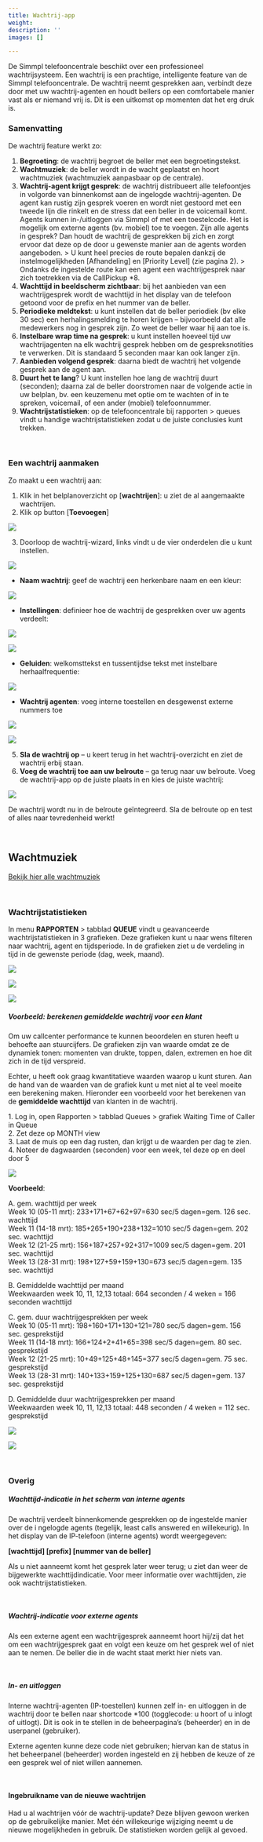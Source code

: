 ```yaml
---
title: Wachtrij-app
weight: 
description: ''
images: []

---
```

De Simmpl telefooncentrale beschikt over een professioneel wachtrijsysteem. Een wachtrij is een prachtige, intelligente feature van de Simmpl telefooncentrale. De wachtrij neemt gesprekken aan, verbindt deze door met uw wachtrij-agenten en houdt bellers op een comfortabele manier vast als er niemand vrij is. Dit is een uitkomst op momenten dat het erg druk is.

### Samenvatting

De wachtrij feature werkt zo:

1. **Begroeting**: de wachtrij begroet de beller met een begroetingstekst.
2. **Wachtmuziek**: de beller wordt in de wacht geplaatst en hoort wachtmuziek (wachtmuziek aanpasbaar op de centrale).
3. **Wachtrij-agent krijgt gesprek**: de wachtrij distribueert alle telefoontjes in volgorde van binnenkomst aan de ingelogde wachtrij-agenten. De agent kan rustig zijn gesprek voeren en wordt niet gestoord met een tweede lijn die rinkelt en de stress dat een beller in de voicemail komt. Agents kunnen in-/uitloggen via Simmpl of met een toestelcode. Het is mogelijk om externe agents (bv. mobiel) toe te voegen. Zijn alle agents in gesprek? Dan houdt de wachtrij de gesprekken bij zich en zorgt ervoor dat deze op de door u gewenste manier aan de agents worden aangeboden. > U kunt heel precies de route bepalen dankzij de instelmogelijkheden \[Afhandeling\] en \[Priority Level\] (zie pagina 2). > Ondanks de ingestelde route kan een agent een wachtrijgesprek naar zich toetrekken via de CallPickup *8.
4. **Wachttijd in beeldscherm zichtbaar**: bij het aanbieden van een wachtrijgesprek wordt de wachttijd in het display van de telefoon getoond voor de prefix en het nummer van de beller.
5. **Periodieke meldtekst**: u kunt instellen dat de beller periodiek (bv elke 30 sec) een herhalingsmelding te horen krijgen – bijvoorbeeld dat alle medewerkers nog in gesprek zijn. Zo weet de beller waar hij aan toe is.
6. **Instelbare wrap time na gesprek**: u kunt instellen hoeveel tijd uw wachtrijagenten na elk wachtrij gesprek hebben om de gespreksnotities te verwerken. Dit is standaard 5 seconden maar kan ook langer zijn.
7. **Aanbieden volgend gesprek**: daarna biedt de wachtrij het volgende gesprek aan de agent aan.
8. **Duurt het te lang**? U kunt instellen hoe lang de wachtrij duurt (seconden); daarna zal de beller doorstromen naar de volgende actie in uw belplan, bv. een keuzemenu met optie om te wachten of in te spreken, voicemail, of een ander (mobiel) telefoonnummer.
9. **Wachtrijstatistieken**: op de telefooncentrale bij rapporten > queues vindt u handige wachtrijstatistieken zodat u de juiste conclusies kunt trekken.

<br>

### Een wachtrij aanmaken

Zo maakt u een wachtrij aan:

1. Klik in het belplanoverzicht op \[**wachtrijen**\]: u ziet de al aangemaakte wachtrijen.
2. Klik op button \[**Toevoegen**\]

![](https://res.cloudinary.com/callvoip/image/upload/v1565081290/support-wachtrij1_gvtddw.png)

3. Doorloop de wachtrij-wizard, links vindt u de vier onderdelen die u kunt instellen.

![](https://res.cloudinary.com/callvoip/image/upload/v1565081410/support-wachtrij2_fwxb7q.png)

* **Naam wachtrij**: geef de wachtrij een herkenbare naam en een kleur:

![](https://res.cloudinary.com/callvoip/image/upload/v1565081487/support-wachtrij_nc1pfp.png)

* **Instellingen**: definieer hoe de wachtrij de gesprekken over uw agents verdeelt:

![](https://res.cloudinary.com/callvoip/image/upload/v1565081528/support-wachtrij4_y4iial.png)

![](https://res.cloudinary.com/callvoip/image/upload/v1565081634/support-wachtrij5_lzisap.png)

* **Geluiden**: welkomsttekst en tussentijdse tekst met instelbare herhaalfrequentie:

![](https://res.cloudinary.com/callvoip/image/upload/v1565081687/support-wachtrij6_iayvpw.png)

* **Wachtrij agenten**: voeg interne toestellen en desgewenst externe nummers toe

![](https://res.cloudinary.com/callvoip/image/upload/v1565081735/support-wachtrij7_stbkjc.png)

![](https://res.cloudinary.com/callvoip/image/upload/v1565081782/support-wachtrij8_uuxppy.png)

5. **Sla de wachtrij op** – u keert terug in het wachtrij-overzicht en ziet de wachtrij erbij staan.
6. **Voeg de wachtrij toe aan uw belroute** – ga terug naar uw belroute. Voeg de wachtrij-app op de juiste plaats in en kies de juiste wachtrij:

![](https://res.cloudinary.com/callvoip/image/upload/v1565081852/support-wachtrij9_z0gvki.png)

De wachtrij wordt nu in de belroute geïntegreerd. Sla de belroute op en test of alles naar tevredenheid werkt!

<br>

## Wachtmuziek

<a href="[/ondersteuning/meldteksten-wachtmuziek/wachtmuziek/](/meldteksten-wachtmuziek/wachtmuziek/)" target="_blank" class="button">Bekijk hier alle wachtmuziek</a>

<br>

### Wachtrijstatistieken

In menu **RAPPORTEN** > tabblad **QUEUE** vindt u geavanceerde wachtrijstatistieken in 3 grafieken. Deze grafieken kunt u naar wens filteren naar wachtrij, agent en tijdsperiode. In de grafieken ziet u de verdeling in tijd in de gewenste periode (dag, week, maand).

![](https://res.cloudinary.com/callvoip/image/upload/v1565082164/support-wachtrij-stat1_au5ozr.png)

![](https://res.cloudinary.com/callvoip/image/upload/v1565082177/support-wachtrij-stat2_j0cnvf.png)

![](https://res.cloudinary.com/callvoip/image/upload/v1565082191/support-wachtrij-stat3_nbbhlv.png)

##### Voorbeeld: berekenen gemiddelde wachtrij voor een klant

Om uw callcenter performance te kunnen beoordelen en sturen heeft u behoefte aan stuurcijfers. De grafieken zijn van waarde omdat ze de dynamiek tonen: momenten van drukte, toppen, dalen, extremen en hoe dit zich in de tijd verspreid.

Echter, u heeft ook graag kwantitatieve waarden waarop u kunt sturen. Aan de hand van de waarden van de grafiek kunt u met niet al te veel moeite een berekening maken. Hieronder een voorbeeld voor het berekenen van de **gemiddelde wachttijd** van klanten in de wachtrij.

1\. Log in, open Rapporten > tabblad Queues > grafiek Waiting Time of Caller in Queue   
2\. Zet deze op MONTH view   
3\. Laat de muis op een dag rusten, dan krijgt u de waarden per dag te zien.   
4\. Noteer de dagwaarden (seconden) voor een week, tel deze op en deel door 5

![](https://res.cloudinary.com/callvoip/image/upload/v1565082317/support-wachtrij-stat4_wcbcop.png)

**Voorbeeld**:

A. gem. wachttijd per week   
Week 10 (05-11 mrt): 233+171+67+62+97=630 sec/5 dagen=gem. 126 sec. wachttijd   
Week 11 (14-18 mrt): 185+265+190+238+132=1010 sec/5 dagen=gem. 202 sec. wachttijd   
Week 12 (21-25 mrt): 156+187+257+92+317=1009 sec/5 dagen=gem. 201 sec. wachttijd   
Week 13 (28-31 mrt): 198+127+59+159+130=673 sec/5 dagen=gem. 135 sec. wachttijd 

B. Gemiddelde wachttijd per maand   
Weekwaarden week 10, 11, 12,13 totaal: 664 seconden / 4 weken = 166 seconden wachttijd 

C. gem. duur wachtrijgesprekken per week   
Week 10 (05-11 mrt): 198+160+171+130+121=780 sec/5 dagen=gem. 156 sec. gesprekstijd   
Week 11 (14-18 mrt): 166+124+2+41+65=398 sec/5 dagen=gem. 80 sec. gesprekstijd   
Week 12 (21-25 mrt): 10+49+125+48+145=377 sec/5 dagen=gem. 75 sec. gesprekstijd   
Week 13 (28-31 mrt): 140+133+159+125+130=687 sec/5 dagen=gem. 137 sec. gesprekstijd 

D. Gemiddelde duur wachtrijgesprekken per maand   
Weekwaarden week 10, 11, 12,13 totaal: 448 seconden / 4 weken = 112 sec. gesprekstijd

![](https://res.cloudinary.com/callvoip/image/upload/v1565082522/support-wachtrij-stat5_bzelxr.png)

![](https://res.cloudinary.com/callvoip/image/upload/v1565082481/support-wachtrij-stat6_ndflvm.png)

<br>

### Overig

##### Wachttijd-indicatie in het scherm van interne agents

De wachtrij verdeelt binnenkomende gesprekken op de ingestelde manier over de i ngelogde agents (tegelijk, least calls answered en willekeurig). In het display van de IP-telefoon (interne agents) wordt weergegeven: 

**\[wachttijd\] \[prefix\] \[nummer van de beller\]** 

Als u niet aanneemt komt het gesprek later weer terug; u ziet dan weer de bijgewerkte wachttijdindicatie. Voor meer informatie over wachttijden, zie ook wachtrijstatistieken.

<br>

##### Wachtrij-indicatie voor externe agents

Als een externe agent een wachtrijgesprek aanneemt hoort hij/zij dat het om een wachtrijgesprek gaat en volgt een keuze om het gesprek wel of niet aan te nemen. De beller die in de wacht staat merkt hier niets van.

<br>

##### In- en uitloggen

Interne wachtrij-agenten (IP-toestellen) kunnen zelf in- en uitloggen in de wachtrij door te bellen naar shortcode *100 (togglecode: u hoort of u inlogt of uitlogt). Dit is ook in te stellen in de beheerpagina’s (beheerder) en in de userpanel (gebruiker). 

Externe agenten kunne deze code niet gebruiken; hiervan kan de status in het beheerpanel (beheerder) worden ingesteld en zij hebben de keuze of ze een gesprek wel of niet willen aannemen.

<br>

#### Ingebruikname van de nieuwe wachtrijen

Had u al wachtrijen vóór de wachtrij-update? Deze blijven gewoon werken op de gebruikelijke manier. Met één willekeurige wijziging neemt u de nieuwe mogelijkheden in gebruik. De statistieken worden gelijk al gevoed.